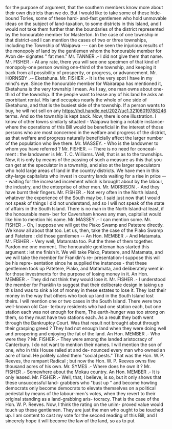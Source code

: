 for the purpose of argument, that the southern members know more about their own districts than we do. But I would like to take some of these hide-bound Tories, some of these hard- and-fast gentlemen who hold unmovable ideas on the subject of land-taxation, to some districts in this Island, and I would not take them further than the boundaries of the district represented by the honourable member for Masterton. In the case of one township in that district-and I can mention the cases of two or three townships, including the Township of Waipawa --- can be seen the injurious results of the monopoly of land by the gentlemen whom the honourable member for Avon de- signates " fat men." Mr. TANNER .- I did not give them that name. Mr. FISHER .- At any rate, there you will see one specimen of that kind of monopoly-one person owning one-third of the township, and keeping it back from all possibility of prosperity, or progress, or advancement. Mr. HORNSBY .-- Eketahuna. Mr. FISHER .- It is the very spot I have in my mind's eye. Since the honourable member for Wairarapa has mentioned it, Eketahuna is the very township I mean. As I say, one man owns about one-third of the township. If the people want to lease any of his land he asks an exorbitant rental. His land occupies nearly the whole of one side of Eketahuna, and that is the busiest side of the township. If a person wants to buy, he will not sell on any https://hdl.handle.net/2027/uc1.32106019788246 terms. And so the township is kept back. Now, there is one illustration. I know of other towns similarly situated - Waipawa being a notable instance-where the operations of this Bill would be beneficial in the interest of those persons who are most concerned in the welfare and progress of the district, as that welfare and progress naturally beneficially affect the larger number of the population who live there. Mr. MASSEY. - Who is the landowner to whom you have referred ? Mr. FISHER. -- There is no need for conceal- ment : the landowner is Mr. T. C. Williams. Well, that is as to the townships. Now, it is only by means of the passing of such a measure as this that you can get at the speculator in a township, and also at the larger speculators who hold large areas of land in the country districts. We have men in this city-large capitalists who invest in country lands waiting for a rise in price --- waiting for the increased increment which is brought about by the labour, the industry, and the enterprise of other men. Mr. MORRISON .- And they have burnt their fingers. Mr. FISHER .- Not very often in the North Island, whatever the experience of the South may be. I said just now that I would not speak of things I did not understand, and so I will not speak of the state of affairs in the South Island. There is no man in the North Island-at least, if the honourable mem- ber for Caversham knows any man, capitalist would like him to mention his name. Mr. MASSEY .- I can mention some. Mr. FISHER .- Oh, I suppose we will get the Piako Swamp and Patetere directly. We know all about that too. Let us, then, take the case of the Piako Swamp and Patetere : did those gentlemen -- An Hon. MEMBER .- And Matamata. Mr. FISHER .- Very well, Matamata too. Put the three of them together. Pardon me one moment. The honourable gentleman has started this argument : let me finish it. We will take Piako, Patetere, and Matamata, and we will take the member for Franklin's re- presentation-I suppose this will be his repre- sentation since he supplied the instances - that these gentlemen took up Patetere, Piako, and Matamata, and deliberately went in for those investments for the purpose of losing money in it. An Hon. MEMBER .- They did not think they would lose it. Mr. FISHER .- I understood the member for Franklin to suggest that their deliberate design in taking up this land was to sink a lot of money in these estates to lose it. They lost their money in the way that others who took up land in the South Island lost theirs. I will mention one or two cases in the South Island. There were two well-known old Can- terbury residents who had one station each, but one station each was not enough for them, The earth-hunger was too strong on them, so they must have two stations each. As a result they both went through the Bankruptcy Court. Was that result not brought about through their grasping greed ? They had not enough land when they were doing well and prospering and enjoying the fat of the land. An Hon. MEMBER .- Who were they ? Mr. FISHER .- They were among the landed aristocracy of Canterbury. I do not want to mention their names. I will mention the son of one, who in this House railed at and de- nounced every man who owned an acre of land. He politely called them "social pests." That was the Hon. W. P. Reeves, the rampant Radical ; but now the Hon. W. P. Reeves owns five thousand acres of his own. Mr. SYMES .- Where does he own it ? Mr. FISHER .- Somewhere about the Mokau country. An Hon. MEMBER .- It is only leased. Mr. FISHER .- Well, that, I believe, is so, but it only shows that these unsuccessful land- grabbers who "bust up " and become howling democrats only become democrats to elevate themselves on a political pedestal by means of the labour-men's votes, when they revert to their original standing as a land-grabbing aris- tocracy. That is the case of the Hon. W. P. Reeves. Now, I think the rating on the unim- proved value would touch up these gentlemen. They are just the men who ought to be touched up. I am content to cast my vote for the second reading of this Bill, and I sincerely hope it will become the law of the land, so as to put 